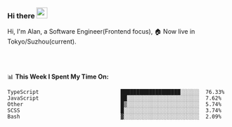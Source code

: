 ### Hi there <img src="https://media.giphy.com/media/hvRJCLFzcasrR4ia7z/giphy.gif" width="25px">

<!-- ![visitors](https://visitor-badge.glitch.me/badge?page_id=dislfyer.dislfyer) -->

Hi, I'm Alan, a Software Engineer(Frontend focus), 🏠 Now live in Tokyo/Suzhou(current).

<br/>
<br/>

📊 **This Week I Spent My Time On:**


<!--START_SECTION:waka-->

```text
TypeScript                          ███████████████████░░░░░░  76.33%
JavaScript                          ██░░░░░░░░░░░░░░░░░░░░░░░  7.62%
Other                               █▒░░░░░░░░░░░░░░░░░░░░░░░  5.74%
SCSS                                █░░░░░░░░░░░░░░░░░░░░░░░░  3.74%
Bash                                ▓░░░░░░░░░░░░░░░░░░░░░░░░  2.09%
```

<!--END_SECTION:waka-->

<!--
**About Me:**
 -->
